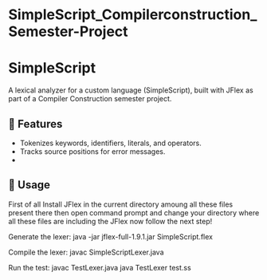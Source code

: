 # SimpleScript_Compilerconstruction_Semester-Project

# SimpleScript
A lexical analyzer for a custom language (SimpleScript), built with JFlex as part of a Compiler Construction semester project.

## 🚀 Features  
- Tokenizes keywords, identifiers, literals, and operators.  
- Tracks source positions for error messages.
- 

## 🔧 Usage  
First of all Install JFlex in the current directory amoung all these files present there
then open command prompt and change your directory where all these files are including the JFlex
now follow the next step!

Generate the lexer:
java -jar jflex-full-1.9.1.jar SimpleScript.flex

Compile the lexer:
javac SimpleScriptLexer.java

Run the test:
javac TestLexer.java
java TestLexer test.ss
